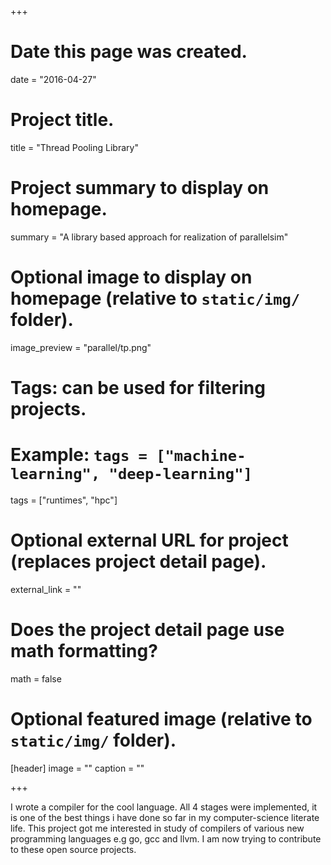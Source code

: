 +++
# Date this page was created.
date = "2016-04-27"

# Project title.
title = "Thread Pooling Library"

# Project summary to display on homepage.
summary = "A library based approach for realization of parallelsim"

# Optional image to display on homepage (relative to `static/img/` folder).
image_preview = "parallel/tp.png"

# Tags: can be used for filtering projects.
# Example: `tags = ["machine-learning", "deep-learning"]`
tags = ["runtimes", "hpc"]

# Optional external URL for project (replaces project detail page).
external_link = ""

# Does the project detail page use math formatting?
math = false

# Optional featured image (relative to `static/img/` folder).
[header]
image = ""
caption = ""

+++

I wrote a compiler for the cool language. All 4 stages were implemented, it is one of the best things i have done so far in my computer-science literate life. This project got me interested in study of compilers of various new programming languages e.g go, gcc and llvm. I am now trying to contribute to these open source projects. 
